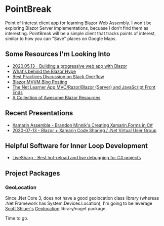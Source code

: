 # PointBreak
Point of Interest client app for learning Blazor Web Assembly. I won't be exploring Blazor Server implementations, becuase I don't find them as interesting.
PointBreak will be a simple client that tracks points of interest, similar to how you can "Save" places on Google Maps. 

## Some Resources I'm Looking Into
* [2020.05.13 - Building a progressive web app with Blazor](https://devblogs.microsoft.com/visualstudio/building-a-progressive-web-app-with-blazor/)
* [What's behind the Blazor Hype](https://stackoverflow.blog/2020/02/26/whats-behind-the-hype-about-blazor/)
* [Best Practices Discussion on Stack Overflow](https://stackoverflow.com/questions/59538859/blazor-project-structure-best-practices)
* [Blazor MVVM Blog Posting](https://itnext.io/a-simple-mvvm-implementation-in-client-side-blazor-8c875c365435)
* [The Net Learner App MVC/Razor/Blazor (Server) and JavaScript Front Ends](https://github.com/shahedc/NetLearnerApp)
* [A Collection of Awesome Blazor Resources](https://github.com/AdrienTorris/awesome-blazor)

## Recent Presentations
* [Xamarin Assemble - Brandon Minnik's Creating Xamarin.Forms in C#](https://codetraveler.io/assemble-csharp-ui/)
* [2020-07-13 - Blazor + Xamarin Code Sharing / .Net Virtual User Group](https://www.youtube.com/watch?v=5P_rub2a4Eo&list=PL1rZQsJPBU2S4_ZjpE20DJcPT8okkXPja&index=2&t=4s)

## Helpful Software for Inner Loop Development
* [LiveSharp - Best hot-reload and live debugging for C# projects](https://www.livesharp.net/)

## Project Packages
### GeoLocation
Since .Net Core 3, does not have a good geolocation class library (whereas .Net Framework has System.Devices.Location), I'm going to be leverage [Scott Shluer's](https://github.com/scottschluer/) [Geolocation](https://github.com/scottschluer/geolocation) library/nuget package.

Time to go.
